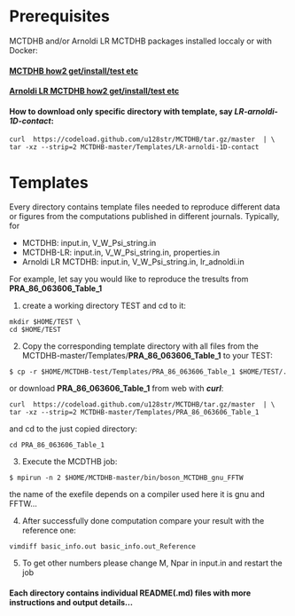 # Prerequisites
MCTDHB and/or Arnoldi LR MCTDHB packages installed loccaly or with Docker:
#### [MCTDHB how2 get/install/test etc](https://github.com/u128str/MCTDHB/blob/master/README.md)
#### [Arnoldi LR MCTDHB how2 get/install/test etc](https://github.com/u128str/MCTDHB/blob/master/LR-ARNOLDI.md)

#### How to download only specific directory with template, say  _LR-arnoldi-1D-contact_:
```
curl  https://codeload.github.com/u128str/MCTDHB/tar.gz/master  | \
tar -xz --strip=2 MCTDHB-master/Templates/LR-arnoldi-1D-contact
```

#  Templates
Every directory contains template files needed to reproduce different data or figures 
from the computations published in different journals.
Typically, for

* MCTDHB:            input.in, V_W_Psi_string.in 
* MCTDHB-LR:         input.in, V_W_Psi_string.in, properties.in
* Arnoldi LR MCTDHB: input.in, V_W_Psi_string.in, lr_adnoldi.in

For example, let say you would like to reproduce the tresults from  __PRA_86_063606_Table_1__
1) create a working directory TEST and cd to it:
```
mkdir $HOME/TEST \
cd $HOME/TEST 
```
2) Copy the corresponding template directory with all files from the MCTDHB-master/Templates/__PRA_86_063606_Table_1__ to your TEST:
``` 
$ cp -r $HOME/MCTDHB-test/Templates/PRA_86_063606_Table_1 $HOME/TEST/.
```
or download __PRA_86_063606_Table_1__ from web with ___curl___:
```
curl  https://codeload.github.com/u128str/MCTDHB/tar.gz/master  | \
tar -xz --strip=2 MCTDHB-master/Templates/PRA_86_063606_Table_1
```
and cd to the just copied directory: 
```
cd PRA_86_063606_Table_1
```

3) Execute the MCDTHB job: 
 ```
 $ mpirun -n 2 $HOME/MCTDHB-master/bin/boson_MCTDHB_gnu_FFTW 
 ``` 
the name of the exefile depends on a compiler used here it is gnu and FFTW...

4) After successfully done computation compare your result with the reference one: 
 ```
vimdiff basic_info.out basic_info.out_Reference
 ```
5) To get other numbers please change M, Npar in input.in  and restart the job

#### Each directory contains individual README(.md) files with more instructions and output details...
